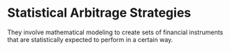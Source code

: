 # Statistical Arbitrage Strategies
They involve mathematical modeling to create sets of financial instruments that are statistically expected to perform in a certain way.
